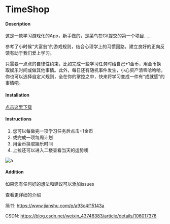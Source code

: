 # TimeShop

#### Description
这是一款学习游戏化的App，新手做的，是菜鸟在Git提交的第一个项目……

参考了小时候“大富翁”的游戏规则，结合心理学上的习惯回路，建立良好的正向反馈有助于我们爱上学习。

只需要一点点的自律性约束，比如完成一些学习任务时给自己+1金币，用金币换取娱乐时间或做其他事情。此外，每日还有随机事件发生，小心资产清零哈哈哈。你也可以选择自定义规则，全在你的掌控之中，快来将学习变成一件有“成就感”的事情吧。

#### Installation

[点击这里下载](https://github.com/Lin-sudo/TimeShop/releases)

#### Instructions

1.  您可以每做完一项学习任务后点击+1金币
2.  或完成一项每周计划
3.  用金币换取娱乐时间
4.  上拉还可以进入二楼查看当天的运势噢

![a](https://s1.ax1x.com/2020/05/09/YQxhge.png)

#### Addition

如果您有任何好的想法和建议可以添加issues

查看更详细的介绍

简书: https://www.jianshu.com/p/a93c4f15143a

CSDN: https://blog.csdn.net/weixin_43746383/article/details/106017376
